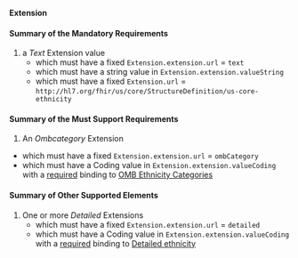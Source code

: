 
**Extension**

#### Summary of the Mandatory Requirements
1. a *Text* Extension value
      - which must have a fixed `Extension.extension.url` = `text`
      - which must have a  string value  in `Extension.extension.valueString`
   - which must have a fixed `Extension.url` = `http://hl7.org/fhir/us/core/StructureDefinition/us-core-ethnicity`

#### Summary of the Must Support Requirements
1.  An *Ombcategory* Extension
   - which must have a fixed `Extension.extension.url` = `ombCategory`
   - which must have a  Coding value  in `Extension.extension.valueCoding`
with a [required](http://hl7.org/fhir/R4/terminologies.html#required)
 binding to [OMB Ethnicity Categories](ValueSet-omb-ethnicity-category.html)

 #### Summary of Other Supported Elements
 1. One or more *Detailed* Extensions
    - which must have a fixed `Extension.extension.url` = `detailed`
    - which must have a  Coding value  in `Extension.extension.valueCoding`
 with a [required](http://hl7.org/fhir/R4/terminologies.html#required)
  binding to [Detailed ethnicity](ValueSet-detailed-ethnicity.html)
